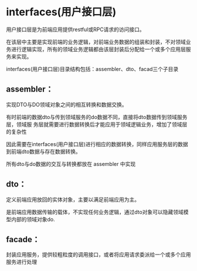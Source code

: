 # interfaces(用户接口层)
用户接口层是为前端应用提供restful或RPC请求的访问接口。

在该层中主要是实现前端的业务逻辑，对前端业务数据的组装和封装，不对领域业务进行逻辑实现，所有的领域业务逻辑都由该层封装后分配给一个或多个应用层服务来实现。

interfaces(用户接口层)目录结构包括：assembler、dto、facad三个子目录
## assembler：
实现DTO与DO领域对象之间的相互转换和数据交换。

有时前端的数据dto与传到领域服务的do数据不同，直接将dto数据传到领域服务层，领域服 务层就需要进行数据转换后才能应用于领域逻辑业务，增加了领域层的复杂性

因此需要在interfaces(用户接口层)进行相应的数据转换，同样应用服务层的数据到前端dto数据与存在数据转换。

所有dto与do数据的交互与转换都放在 assembler 中实现
## dto：
定义前端应用放回的实体对象，主要以满足前端应用为主。

是前端应用数据传输的载体，不实现任何业务逻辑，通过dto对象可以隐藏领域模型内部的领域对象do.
## facade：
封装应用服务，提供较粗粒度的调用接口，或者将应用请求委派给一个或多个应用服务进行处理
